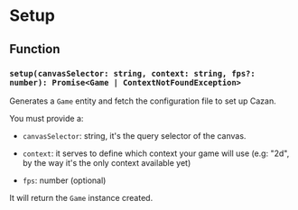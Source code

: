 # Setup

## Function

### ``setup(canvasSelector: string, context: string, fps?: number): Promise<Game | ContextNotFoundException>``

Generates a ``Game`` entity and fetch the configuration file to set up Cazan.

You must provide a:

- ``canvasSelector``: string, it's the query selector of the canvas.

- ``context``: it serves to define which context your game will use (e.g: "2d", by the way it's the only context
  available yet)

- ``fps``: number (optional)

It will return the ``Game`` instance created.

